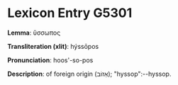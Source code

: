 # Lexicon Entry G5301

**Lemma**: ὕσσωπος

**Transliteration (xlit)**: hýssōpos

**Pronunciation**: hoos'-so-pos

**Description**:
of foreign origin (אֵזוֹב); "hyssop":--hyssop.
